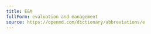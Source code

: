 ```yaml
---
title: E&M
fullForm: evaluation and management
source: https://openmd.com/dictionary/abbreviations/e
---
```

